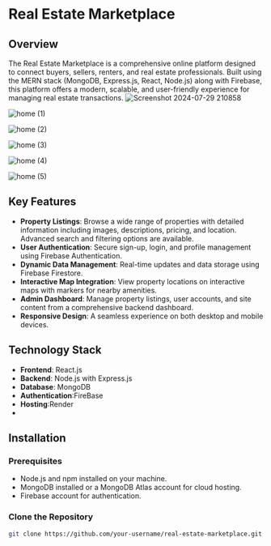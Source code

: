 # Real Estate Marketplace

## Overview

The Real Estate Marketplace is a comprehensive online platform designed to connect buyers, sellers, renters, and real estate professionals. Built using the MERN stack (MongoDB, Express.js, React, Node.js) along with Firebase, this platform offers a modern, scalable, and user-friendly experience for managing real estate transactions.
![Screenshot 2024-07-29 210858](https://github.com/user-attachments/assets/74cf3d2d-0576-4aa9-bfae-4405bead8fd6)



![home (1)](https://github.com/user-attachments/assets/308d956c-1245-4fa7-9d03-45acc182b50a)


![home (2)](https://github.com/user-attachments/assets/9fe8bf37-c57f-42d9-a9df-979e6fa714c7)


![home (3)](https://github.com/user-attachments/assets/c08b3a0a-2cc6-4160-9c66-16a6360cffe0)

![home (4)](https://github.com/user-attachments/assets/64355b28-1fb8-4a02-b697-417721f76bfe)


![home (5)](https://github.com/user-attachments/assets/657fe272-9859-4c4c-b51e-f116fb0652e6)


## Key Features

- **Property Listings**: Browse a wide range of properties with detailed information including images, descriptions, pricing, and location. Advanced search and filtering options are available.
- **User Authentication**: Secure sign-up, login, and profile management using Firebase Authentication.
- **Dynamic Data Management**: Real-time updates and data storage using Firebase Firestore.
- **Interactive Map Integration**: View property locations on interactive maps with markers for nearby amenities.
- **Admin Dashboard**: Manage property listings, user accounts, and site content from a comprehensive backend dashboard.
- **Responsive Design**: A seamless experience on both desktop and mobile devices.

## Technology Stack

- **Frontend**: React.js
- **Backend**: Node.js with Express.js
- **Database**: MongoDB
- **Authentication**:FireBase
- **Hosting**:Render
- 

## Installation

### Prerequisites

- Node.js and npm installed on your machine.
- MongoDB installed or a MongoDB Atlas account for cloud hosting.
- Firebase account for authentication.

### Clone the Repository

```bash
git clone https://github.com/your-username/real-estate-marketplace.git

